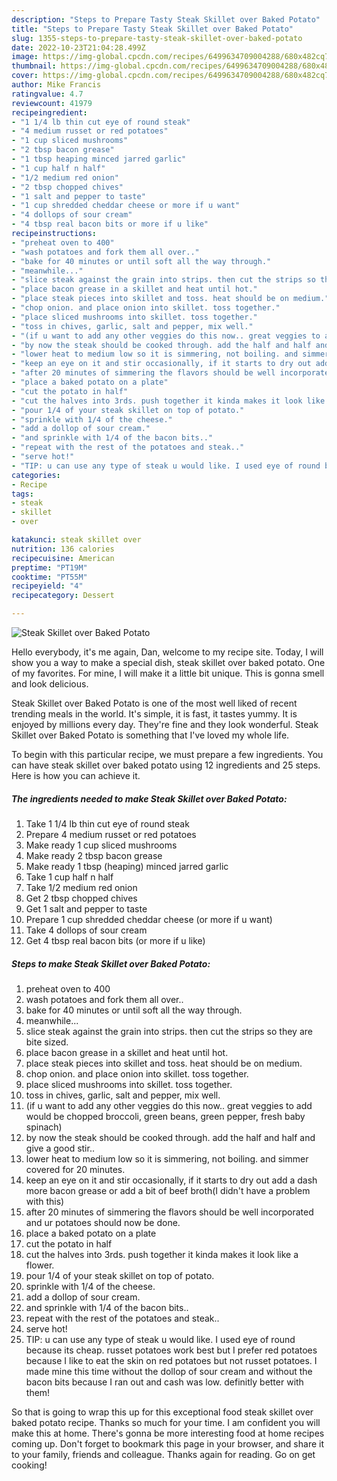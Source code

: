 ```yaml
---
description: "Steps to Prepare Tasty Steak Skillet over Baked Potato"
title: "Steps to Prepare Tasty Steak Skillet over Baked Potato"
slug: 1355-steps-to-prepare-tasty-steak-skillet-over-baked-potato
date: 2022-10-23T21:04:28.499Z
image: https://img-global.cpcdn.com/recipes/6499634709004288/680x482cq70/steak-skillet-over-baked-potato-recipe-main-photo.jpg
thumbnail: https://img-global.cpcdn.com/recipes/6499634709004288/680x482cq70/steak-skillet-over-baked-potato-recipe-main-photo.jpg
cover: https://img-global.cpcdn.com/recipes/6499634709004288/680x482cq70/steak-skillet-over-baked-potato-recipe-main-photo.jpg
author: Mike Francis
ratingvalue: 4.7
reviewcount: 41979
recipeingredient:
- "1 1/4 lb thin cut eye of round steak"
- "4 medium russet or red potatoes"
- "1 cup sliced mushrooms"
- "2 tbsp bacon grease"
- "1 tbsp heaping minced jarred garlic"
- "1 cup half n half"
- "1/2 medium red onion"
- "2 tbsp chopped chives"
- "1 salt and pepper to taste"
- "1 cup shredded cheddar cheese or more if u want"
- "4 dollops of sour cream"
- "4 tbsp real bacon bits or more if u like"
recipeinstructions:
- "preheat oven to 400"
- "wash potatoes and fork them all over.."
- "bake for 40 minutes or until soft all the way through."
- "meanwhile..."
- "slice steak against the grain into strips. then cut the strips so they are bite sized."
- "place bacon grease in a skillet and heat until hot."
- "place steak pieces into skillet and toss. heat should be on medium."
- "chop onion. and place onion into skillet. toss together."
- "place sliced mushrooms into skillet. toss together."
- "toss in chives, garlic, salt and pepper, mix well."
- "(if u want to add any other veggies do this now.. great veggies to add would be chopped broccoli, green beans, green pepper, fresh baby spinach)"
- "by now the steak should be cooked through. add the half and half and give a good stir.."
- "lower heat to medium low so it is simmering, not boiling. and simmer covered for 20 minutes."
- "keep an eye on it and stir occasionally, if it starts to dry out add a dash more bacon grease or add a bit of beef broth(I didn&#39;t have a problem with this)"
- "after 20 minutes of simmering the flavors should be well incorporated and ur potatoes should now be done."
- "place a baked potato on a plate"
- "cut the potato in half"
- "cut the halves into 3rds. push together it kinda makes it look like a flower."
- "pour 1/4 of your steak skillet on top of potato."
- "sprinkle with 1/4 of the cheese."
- "add a dollop of sour cream."
- "and sprinkle with 1/4 of the bacon bits.."
- "repeat with the rest of the potatoes and steak.."
- "serve hot!"
- "TIP: u can use any type of steak u would like. I used eye of round because its cheap.  russet potatoes work best but I prefer red potatoes because I like to eat the skin on red potatoes but not russet potatoes. I made mine this time without the dollop of sour cream and without the bacon bits because I ran out and cash was low. definitly better with them!"
categories:
- Recipe
tags:
- steak
- skillet
- over

katakunci: steak skillet over 
nutrition: 136 calories
recipecuisine: American
preptime: "PT19M"
cooktime: "PT55M"
recipeyield: "4"
recipecategory: Dessert

---
```



![Steak Skillet over Baked Potato](https://img-global.cpcdn.com/recipes/6499634709004288/680x482cq70/steak-skillet-over-baked-potato-recipe-main-photo.jpg)

Hello everybody, it's me again, Dan, welcome to my recipe site. Today, I will show you a way to make a special dish, steak skillet over baked potato. One of my favorites. For mine, I will make it a little bit unique. This is gonna smell and look delicious.

Steak Skillet over Baked Potato is one of the most well liked of recent trending meals in the world. It's simple, it is fast, it tastes yummy. It is enjoyed by millions every day. They're fine and they look wonderful. Steak Skillet over Baked Potato is something that I've loved my whole life.




To begin with this particular recipe, we must prepare a few ingredients. You can have steak skillet over baked potato using 12 ingredients and 25 steps. Here is how you can achieve it.

<!--inarticleads1-->

##### The ingredients needed to make Steak Skillet over Baked Potato:

1. Take 1 1/4 lb thin cut eye of round steak
1. Prepare 4 medium russet or red potatoes
1. Make ready 1 cup sliced mushrooms
1. Make ready 2 tbsp bacon grease
1. Make ready 1 tbsp (heaping) minced jarred garlic
1. Take 1 cup half n half
1. Take 1/2 medium red onion
1. Get 2 tbsp chopped chives
1. Get 1 salt and pepper to taste
1. Prepare 1 cup shredded cheddar cheese (or more if u want)
1. Take 4 dollops of sour cream
1. Get 4 tbsp real bacon bits (or more if u like)




<!--inarticleads2-->

##### Steps to make Steak Skillet over Baked Potato:

1. preheat oven to 400
1. wash potatoes and fork them all over..
1. bake for 40 minutes or until soft all the way through.
1. meanwhile...
1. slice steak against the grain into strips. then cut the strips so they are bite sized.
1. place bacon grease in a skillet and heat until hot.
1. place steak pieces into skillet and toss. heat should be on medium.
1. chop onion. and place onion into skillet. toss together.
1. place sliced mushrooms into skillet. toss together.
1. toss in chives, garlic, salt and pepper, mix well.
1. (if u want to add any other veggies do this now.. great veggies to add would be chopped broccoli, green beans, green pepper, fresh baby spinach)
1. by now the steak should be cooked through. add the half and half and give a good stir..
1. lower heat to medium low so it is simmering, not boiling. and simmer covered for 20 minutes.
1. keep an eye on it and stir occasionally, if it starts to dry out add a dash more bacon grease or add a bit of beef broth(I didn&#39;t have a problem with this)
1. after 20 minutes of simmering the flavors should be well incorporated and ur potatoes should now be done.
1. place a baked potato on a plate
1. cut the potato in half
1. cut the halves into 3rds. push together it kinda makes it look like a flower.
1. pour 1/4 of your steak skillet on top of potato.
1. sprinkle with 1/4 of the cheese.
1. add a dollop of sour cream.
1. and sprinkle with 1/4 of the bacon bits..
1. repeat with the rest of the potatoes and steak..
1. serve hot!
1. TIP: u can use any type of steak u would like. I used eye of round because its cheap.  russet potatoes work best but I prefer red potatoes because I like to eat the skin on red potatoes but not russet potatoes. I made mine this time without the dollop of sour cream and without the bacon bits because I ran out and cash was low. definitly better with them!




So that is going to wrap this up for this exceptional food steak skillet over baked potato recipe. Thanks so much for your time. I am confident you will make this at home. There's gonna be more interesting food at home recipes coming up. Don't forget to bookmark this page in your browser, and share it to your family, friends and colleague. Thanks again for reading. Go on get cooking!

